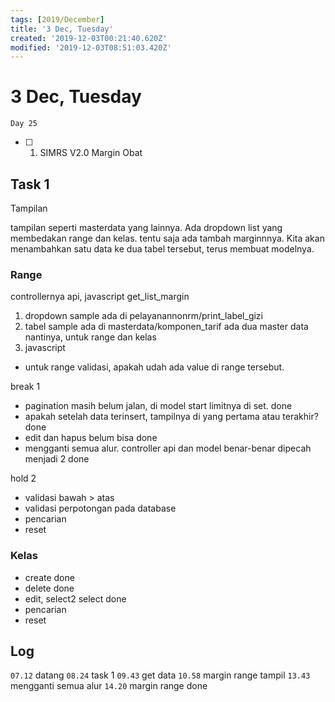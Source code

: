 ```yaml
---
tags: [2019/December]
title: '3 Dec, Tuesday'
created: '2019-12-03T00:21:40.620Z'
modified: '2019-12-03T08:51:03.420Z'
---
```


# 3 Dec, Tuesday

`Day 25`

- [ ] 1. SIMRS V2.0 Margin Obat

## Task 1
Tampilan

tampilan seperti masterdata yang lainnya. Ada dropdown list yang membedakan range dan kelas. tentu saja ada tambah marginnnya. Kita akan menambahkan satu data ke dua tabel tersebut, terus membuat modelnya.

### Range
controllernya api, javascript get_list_margin
1. dropdown
    sample ada di pelayanannonrm/print_label_gizi
2. tabel
    sample ada di masterdata/komponen_tarif
    ada dua master data nantinya, untuk range dan kelas
3. javascript

- untuk range validasi, apakah udah ada value di range tersebut.

break 1
- pagination masih belum jalan, di model start limitnya di set. done
- apakah setelah data terinsert, tampilnya di yang pertama atau terakhir? done
- edit dan hapus belum bisa done
- mengganti semua alur. controller api dan model benar-benar dipecah menjadi 2 done

hold 2 
- validasi bawah > atas
- validasi perpotongan pada database
- pencarian
- reset

### Kelas
- create done
- delete done
- edit, select2 select done
- pencarian
- reset

## Log
`07.12` datang
`08.24` task 1
`09.43` get data
`10.58` margin range tampil
`13.43` mengganti semua alur
`14.20` margin range done
